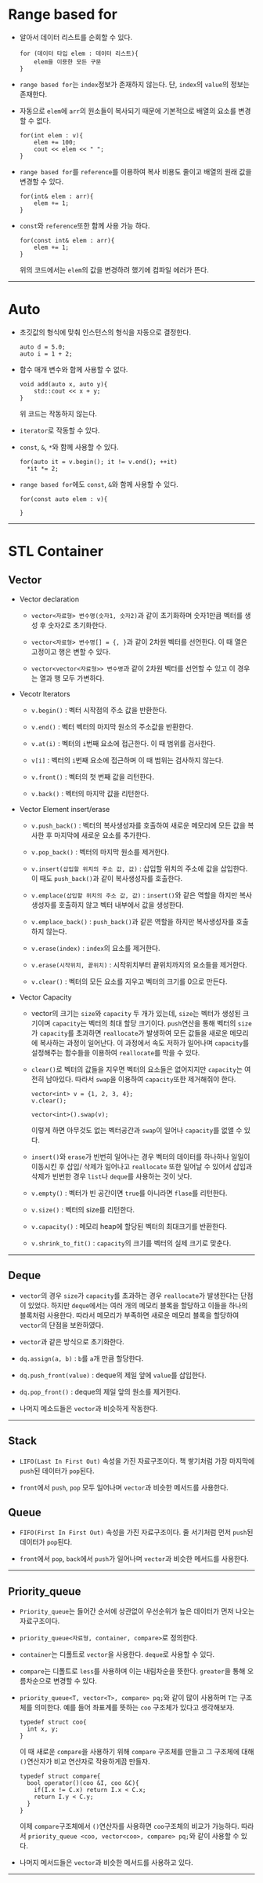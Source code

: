 # Range based for
* 알아서 데이터 리스트를 순회할 수 있다.
  ```
  for (데이터 타입 elem : 데이터 리스트){
      elem을 이용한 모든 구문
  }
  ```

* `range based for`는 `index`정보가 존재하지 않는다. 단, `index`의 `value`의 정보는 존재한다.

* 자동으로 `elem`에 `arr`의 원소들이 복사되기 때문에 기본적으로 배열의 요소를 변경할 수 없다.
  ```
  for(int elem : v){
      elem += 100;
      cout << elem << " ";
  }
  ```
  
* `range based for`를 `reference`를 이용하여 복사 비용도 줄이고 배열의 원래 값을 변경할 수 있다.
  ```
  for(int& elem : arr){
      elem += 1;
  }
  ```

* `const`와 `reference`또한 함께 사용 가능 하다.
  ```
  for(const int& elem : arr){
      elem += 1;
  }
  ```
  위의 코드에서는 `elem`의 값을 변경하려 했기에 컴파일 에러가 뜬다.
***
# Auto
* 초깃값의 형식에 맞춰 인스턴스의 형식을 자동으로 결정한다.
  ```
  auto d = 5.0;
  auto i = 1 + 2;
  ```

* 함수 매개 변수와 함께 사용할 수 없다.
  ```
  void add(auto x, auto y){
      std::cout << x + y;
  }
  ```
  위 코드는 작동하지 않는다.

* `iterator`로 작동할 수 있다.

* `const`, `&`, `*`와 함께 사용할 수 있다.
  ```
  for(auto it = v.begin(); it != v.end(); ++it)
    *it *= 2;
  ```

* `range based for`에도 `const`, `&`와 함께 사용할 수 있다.
  ```
  for(const auto elem : v){

  }
  ```
***
# STL Container
## Vector
* Vector declaration
  * `vector<자료형> 변수명(숫자1, 숫자2)`과 같이 초기화하며 숫자1만큼 벡터를 생성 후 숫자2로 초기화한다.

  * `vector<자료형> 변수명[] = {, }`과 같이 2차원 벡터를 선언한다. 이 때 열은 고정이고 행은 변할 수 있다.

  * `vector<vector<자료형>> 변수명`과 같이 2차원 벡터를 선언할 수 있고 이 경우는 열과 행 모두 가변하다.

* Vecotr Iterators
  * `v.begin()` : 벡터 시작점의 주소 값을 반환한다.

  * `v.end()` : 벡터 벡터의 마지막 원소의 주소값을 반환한다.

  * `v.at(i)` : 벡터의 `i`번째 요소에 접근한다. 이 때 범위를 검사한다.

  * `v[i]` : 벡터의 `i`번째 요소에 접근하며 이 때 범위는 검사하지 않는다.

  * `v.front()` : 벡터의 첫 번째 값을 리턴한다.

  * `v.back()` : 벡터의 마지막 값을 리턴한다.

* Vector Element insert/erase
  * `v.push_back()` : 벡터의 복사생성자를 호출하여 새로운 메모리에 모든 값을 복사한 후 마지막에 새로운 요소를 추가한다.

  * `v.pop_back()` : 벡터의 마지막 원소를 제거한다.

  * `v.insert(삽입할 위치의 주소 값, 값)` : 삽입할 위치의 주소에 값을 삽입한다. 이 때도 `push_back()`과 같이 복사생성자를 호출한다.

  * `v.emplace(삽입할 위치의 주소 값, 값)` : `insert()`와 같은 역할을 하지만 복사생성자를 호출하지 않고 벡터 내부에서 값을 생성한다.

  * `v.emplace_back()` : `push_back()`과 같은 역할을 하지만 복사생성자를 호출하지 않는다.

  * `v.erase(index)` : `index`의 요소를 제거한다.

  * `v.erase(시작위치, 끝위치)` : 시작위치부터 끝위치까지의 요소들을 제거한다.

  * `v.clear()` : 벡터의 모든 요소를 지우고 벡터의 크기를 0으로 만든다.

* Vector Capacity
  * vector의 크기는 `size`와 `capacity` 두 개가 있는데, `size`는 벡터가 생성된 크기이며 `capacity`는 벡터의 최대 할당 크기이다. `push`연산을 통해 벡터의 `size`가 `capacity`를 초과하면 `reallocate`가 발생하여 모든 값들을 새로운 메모리에 복사하는 과정이 일어난다. 이 과정에서 속도 저하가 일어나며 `capacity`를 설정해주는 함수들을 이용하여 `reallocate`를 막을 수 있다.

  * `clear()`로 벡터의 값들을 지우면 벡터의 요소들은 없어지지만 `capacity`는 여전히 남아있다. 따라서 `swap`을 이용하여 `capacity`또한 제거해줘야 한다.
    ```
    vector<int> v = {1, 2, 3, 4};
    v.clear();

    vector<int>().swap(v);
    ```
    이렇게 하면 아무것도 없는 벡터공간과 `swap`이 일어나 `capacity`를 없앨 수 있다.

  * `insert()`와 `erase`가 빈번히 일어나는 경우 벡터의 데이터를 하나하나 일일이 이동시킨 후 삽입/ 삭제가 일어나고 `reallocate` 또한 일어날 수 있어서 삽입과 삭제가 빈번한 경우 `list`나 `deque`를 사용하는 것이 낫다.

  * `v.empty()` : 벡터가 빈 공간이면 `true`를 아니라면 `flase`를 리턴한다.

  * `v.size()` : 벡터의 size를 리턴한다.

  * `v.capacity()` : 메모리 heap에 할당된 벡터의 최대크기를 반환한다.

  * `v.shrink_to_fit()` : `capacity`의 크기를 벡터의 실제 크기로 맞춘다.
***
## Deque
* `vector`의 경우 `size`가 `capacity`를 초과하는 경우 `reallocate`가 발생한다는 단점이 있었다. 하지만 `deque`에서는 여러 개의 메모리 블록을 할당하고 이들을 하나의 블록처럼 사용한다. 따라서 메모리가 부족하면 새로운 메모리 블록을 할당하여 `vector`의 단점을 보완하였다.

* `vector`과 같은 방식으로 초기화한다.

* `dq.assign(a, b)` : `b`를 `a`개 만큼 할당한다.

* `dq.push_front(value)` : deque의 제일 앞에 `value`를 삽입한다.

* `dq.pop_front()` : deque의 제일 앞의 원소를 제거한다.

* 나머지 메소드들은 `vector`과 비슷하게 작동한다.


***
## Stack
* `LIFO(Last In First Out)` 속성을 가진 자료구조이다. 책 쌓기처럼 가장 마지막에 `push`된 데이터가 `pop`된다.

* `front`에서 `push`, `pop` 모두 일어나며 `vector`과 비슷한 메서드를 사용한다.
## Queue
* `FIFO(First In First Out)` 속성을 가진 자료구조이다. 줄 서기처럼 먼저 `push`된 데이터가 `pop`된다.

* `front`에서 `pop`, `back`에서 `push`가 일어나며 `vector`과 비슷한 메서드를 사용한다.
***
## Priority_queue
* `Priority_queue`는 들어간 순서에 상관없이 우선순위가 높은 데이터가 먼저 나오는 자료구조이다.

* `priority_queue<자료형, container, compare>`로 정의한다.

* `container`는 디폴트로 `vector`을 사용한다. `deque`로 사용할 수 있다.

* `compare`는 디폴트로 `less`를 사용하며 이는 내림차순을 뜻한다. `greater`을 통해 오름차순으로 변경할 수 있다.

* `priority_queue<T, vector<T>, compare> pq;`와 같이 많이 사용하며 `T`는 구조체를 의미한다. 예를 들어 좌표계를 뜻하는 `coo` 구조체가 있다고 생각해보자.
  ```
  typedef struct coo{
    int x, y;
  }
  ```
  이 때 새로운 `compare`을 사용하기 위해 `compare` 구조체를 만들고 그 구조체에 대해 `()`연산자가 비교 연산자로 작용하게끔 만들자.

  ```
  typedef struct compare{
    bool operator()(coo &I, coo &C){
      if(I.x != C.x) return I.x < C.x;
      return I.y < C.y;
    }
  }
  ```
  이제 `compare`구조체에서 `()`연산자를 사용하면 `coo`구조체의 비교가 가능하다. 따라서 `priority_queue <coo, vector<coo>, compare> pq;`와 같이 사용할 수 있다.

* 나머지 메서드들은 `vector`과 비슷한 메서드를 사용하고 있다.
***




